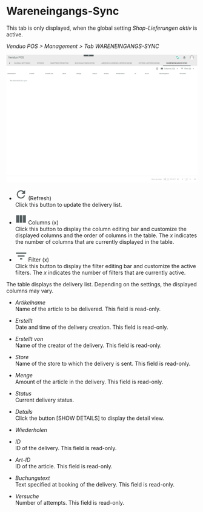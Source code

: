 # Wareneingangs-Sync

This tab is only displayed, when the global setting *Shop-Lieferungen aktiv* is active.

*Venduo POS > Management > Tab WARENEINGANGS-SYNC*

![Wareneingangs-Sync](/Assets/Screenshots/POS/Management/WareneingangsSync/WareneingangsSync.png "[Wareneingangs-Sync]")

- ![Refresh](/Assets/Icons/Refresh01.png "[Refresh]") (Refresh)   
  Click this button to update the delivery list.

[comment]: <> (Is that right?)


- ![Columns](/Assets/Icons/Columns.png "[Columns]") Columns (x)   
  Click this button to display the column editing bar and customize the displayed columns and the order of columns in the table. The *x* indicates the number of columns that are currently displayed in the table.

- ![Filter](/Assets/Icons/Filter.png "[Filter]") Filter (x)   
  Click this button to display the filter editing bar and customize the active filters. The *x* indicates the number of filters that are currently active.

The table displays the delivery list.  Depending on the settings, the displayed columns may vary.

[comment]: <> (Is that right?)

- *Artikelname*   
  Name of the article to be delivered. This field is read-only.

- *Erstellt*   
  Date and time of the delivery creation. This field is read-only.

- *Erstellt von*   
  Name of the creator of the delivery. This field is read-only.

- *Store*   
  Name of the store to which the delivery is sent. This field is read-only.

- *Menge*   
  Amount of the article in the delivery. This field is read-only.

- *Status*   
  Current delivery status.

[comment]: <> (what statuses are available?)

- *Details*   
  Click the button [SHOW DETAILS] to display the detail view.

- *Wiederholen*   

  [comment]: <> (What does this column displays?)

- *ID*   
  ID of the delivery. This field is read-only.

- *Art-ID*   
  ID of the article. This field is read-only.

- *Buchungstext*   
  Text specified at booking of the delivery. This field is read-only.

- *Versuche*   
  Number of attempts. This field is read-only.


[comment]: <> (to be completed)

